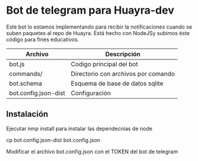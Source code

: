 # Bot de telegram para Huayra-dev

Este bot lo estamos implementando para recibir la notificaciones cuando se suben paquetes
al repo de Huayra.
Está hecho con NodeJSy subimos éste código para fines educativos.

Archivo              | Descripción
-------------------- | -----------------------------------
bot.js               | Codigo principal del bot
commands/            | Directorio con archivos por comando
bot.schema           | Esquema de base de datos sqlite
bot.config.json-dist | Configuración 

## Instalación

Ejecutar nmp install para instalar las dependecnias de node

cp bot.config.json-dist bot.config.json

Modificar el archivo bot.config.json con el TOKEN del bot de telegram





